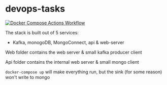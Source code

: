 # devops-tasks

[![Docker Compose Actions Workflow](https://github.com/5pid3rm3n/devops-tasks/actions/workflows/test.yml/badge.svg)](https://github.com/5pid3rm3n/devops-tasks/actions/workflows/test.yml)

The stack is built out of 5 services: 
- Kafka, monogoDB, MongoConnect, api & web-server

Web folder contains the web server & small kafka producer client

Api folder contains the internal web server & small mongo client 


``` docker-compose up ``` will make everything run, but the sink (for some reason) won't write to mongo
